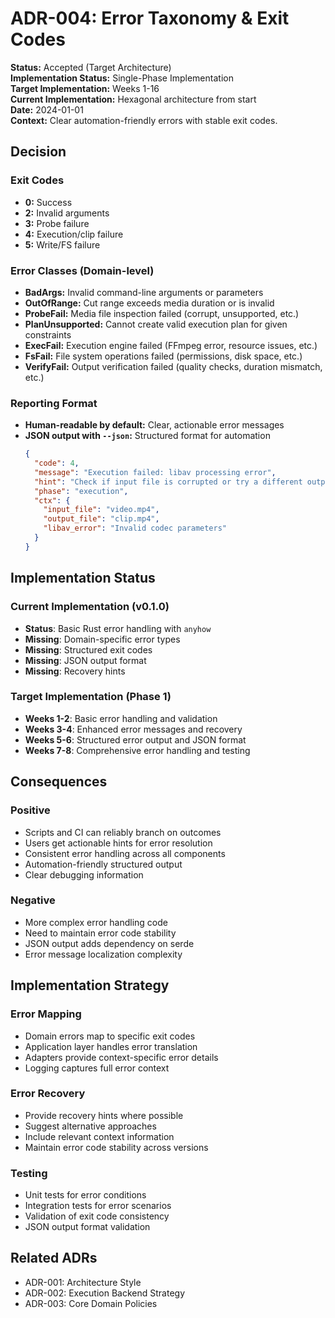# ADR-004: Error Taxonomy & Exit Codes

**Status:** Accepted (Target Architecture)  
**Implementation Status:** Single-Phase Implementation  
**Target Implementation:** Weeks 1-16  
**Current Implementation:** Hexagonal architecture from start  
**Date:** 2024-01-01  
**Context:** Clear automation-friendly errors with stable exit codes.

## Decision

### Exit Codes
- **0:** Success
- **2:** Invalid arguments
- **3:** Probe failure
- **4:** Execution/clip failure
- **5:** Write/FS failure

### Error Classes (Domain-level)
- **BadArgs:** Invalid command-line arguments or parameters
- **OutOfRange:** Cut range exceeds media duration or is invalid
- **ProbeFail:** Media file inspection failed (corrupt, unsupported, etc.)
- **PlanUnsupported:** Cannot create valid execution plan for given constraints
- **ExecFail:** Execution engine failed (FFmpeg error, resource issues, etc.)
- **FsFail:** File system operations failed (permissions, disk space, etc.)
- **VerifyFail:** Output verification failed (quality checks, duration mismatch, etc.)

### Reporting Format
- **Human-readable by default:** Clear, actionable error messages
- **JSON output with `--json`:** Structured format for automation
  ```json
  {
    "code": 4,
    "message": "Execution failed: libav processing error",
    "hint": "Check if input file is corrupted or try a different output format",
    "phase": "execution",
    "ctx": {
      "input_file": "video.mp4",
      "output_file": "clip.mp4",
      "libav_error": "Invalid codec parameters"
    }
  }
  ```

## Implementation Status

### Current Implementation (v0.1.0)
- **Status**: Basic Rust error handling with `anyhow`
- **Missing**: Domain-specific error types
- **Missing**: Structured exit codes
- **Missing**: JSON output format
- **Missing**: Recovery hints

### Target Implementation (Phase 1)
- **Weeks 1-2**: Basic error handling and validation
- **Weeks 3-4**: Enhanced error messages and recovery
- **Weeks 5-6**: Structured error output and JSON format
- **Weeks 7-8**: Comprehensive error handling and testing

## Consequences

### Positive
- Scripts and CI can reliably branch on outcomes
- Users get actionable hints for error resolution
- Consistent error handling across all components
- Automation-friendly structured output
- Clear debugging information

### Negative
- More complex error handling code
- Need to maintain error code stability
- JSON output adds dependency on serde
- Error message localization complexity

## Implementation Strategy

### Error Mapping
- Domain errors map to specific exit codes
- Application layer handles error translation
- Adapters provide context-specific error details
- Logging captures full error context

### Error Recovery
- Provide recovery hints where possible
- Suggest alternative approaches
- Include relevant context information
- Maintain error code stability across versions

### Testing
- Unit tests for error conditions
- Integration tests for error scenarios
- Validation of exit code consistency
- JSON output format validation

## Related ADRs
- ADR-001: Architecture Style
- ADR-002: Execution Backend Strategy
- ADR-003: Core Domain Policies
